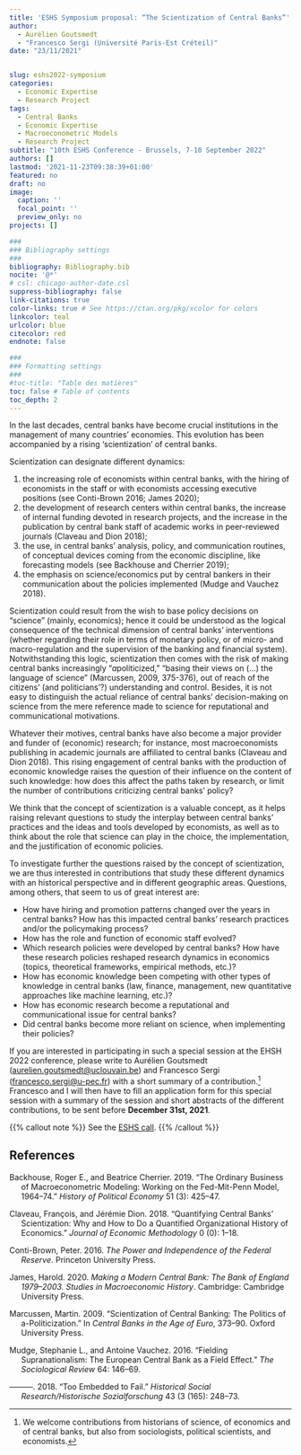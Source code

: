 ```yaml
---
title: 'ESHS Symposium proposal: “The Scientization of Central Banks”'
author: 
  - Aurélien Goutsmedt
  - "Francesco Sergi (Université Paris-Est Créteil)"
date: "23/11/2021"


slug: eshs2022-symposium
categories:
  - Economic Expertise
  - Research Project
tags:
  - Central Banks
  - Economic Expertise
  - Macroeconometric Models
  - Research Project
subtitle: "10th ESHS Conference - Brussels, 7-10 September 2022"
authors: []
lastmod: '2021-11-23T09:38:39+01:00'
featured: no
draft: no
image:
  caption: ''
  focal_point: ''
  preview_only: no
projects: []

###
### Bibliography settings
###
bibliography: Bibliography.bib
nocite: '@*'
# csl: chicago-author-date.csl
suppress-bibliography: false
link-citations: true
color-links: true # See https://ctan.org/pkg/xcolor for colors
linkcolor: teal
urlcolor: blue
citecolor: red
endnote: false

###
### Formatting settings
###
#toc-title: "Table des matières"
toc: false # Table of contents
toc_depth: 2
---
```


In the last decades, central banks have become crucial institutions in the management of many countries’ economies. This evolution has been accompanied by a rising ‘scientization’ of central banks.

Scientization can designate different dynamics:

1.  the increasing role of economists within central banks, with the hiring of economists in the staff or with economists accessing executive positions (see Conti-Brown 2016; James 2020);
2.  the development of research centers within central banks, the increase of internal funding devoted in research projects, and the increase in the publication by central bank staff of academic works in peer-reviewed journals (Claveau and Dion 2018);
3.  the use, in central banks’ analysis, policy, and communication routines, of conceptual devices coming from the economic discipline, like forecasting models (see Backhouse and Cherrier 2019);
4.  the emphasis on science/economics put by central bankers in their communication about the policies implemented (Mudge and Vauchez 2018).

Scientization could result from the wish to base policy decisions on “science” (mainly, economics); hence it could be understood as the logical consequence of the technical dimension of central banks’ interventions (whether regarding their role in terms of monetary policy, or of micro- and macro-regulation and the supervision of the banking and financial system). Notwithstanding this logic, scientization then comes with the risk of making central banks increasingly “*a*politicized,” “basing their views on (…) the language of science” (Marcussen, 2009, 375-376), out of reach of the citizens’ (and politicians’?) understanding and control. Besides, it is not easy to distinguish the actual reliance of central banks’ decision-making on science from the mere reference made to science for reputational and communicational motivations.

Whatever their motives, central banks have also become a major provider and funder of (economic) research; for instance, most macroeconomists publishing in academic journals are affiliated to central banks (Claveau and Dion 2018). This rising engagement of central banks with the production of economic knowledge raises the question of their influence on the content of such knowledge: how does this affect the paths taken by research, or limit the number of contributions criticizing central banks’ policy?

We think that the concept of scientization is a valuable concept, as it helps raising relevant questions to study the interplay between central banks’ practices and the ideas and tools developed by economists, as well as to think about the role that science can play in the choice, the implementation, and the justification of economic policies.

To investigate further the questions raised by the concept of scientization, we are thus interested in contributions that study these different dynamics with an historical perspective and in different geographic areas. Questions, among others, that seem to us of great interest are:

-   How have hiring and promotion patterns changed over the years in central banks? How has this impacted central banks’ research practices and/or the policymaking process?
-   How has the role and function of economic staff evolved?
-   Which research policies were developed by central banks? How have these research policies reshaped research dynamics in economics (topics, theoretical frameworks, empirical methods, etc.)?
-   How has economic knowledge been competing with other types of knowledge in central banks (law, finance, management, new quantitative approaches like machine learning, etc.)?
-   How has economic research become a reputational and communicational issue for central banks?
-   Did central banks become more reliant on science, when implementing their policies?

If you are interested in participating in such a special session at the EHSH 2022 conference, please write to Aurélien Goutsmedt (aurelien.goutsmedt@uclouvain.be) and Francesco Sergi (francesco.sergi@u-pec.fr) with a short summary of a contribution.[^1] Francesco and I will then have to fill an application form for this special session with a summary of the session and short abstracts of the different contributions, to be sent before **December 31st, 2021**.

{{% callout note %}}
See the [ESHS call](https://eshsbrussels2022.com/).
{{% /callout %}}

## References

<div id="refs" class="references csl-bib-body hanging-indent">

<div id="ref-backhouse2019a" class="csl-entry">

Backhouse, Roger E., and Beatrice Cherrier. 2019. “The Ordinary Business of Macroeconometric Modeling: Working on the Fed-Mit-Penn Model, 1964–74.” *History of Political Economy* 51 (3): 425–47.

</div>

<div id="ref-claveau2018a" class="csl-entry">

Claveau, François, and Jérémie Dion. 2018. “Quantifying Central Banks’ Scientization: Why and How to Do a Quantified Organizational History of Economics.” *Journal of Economic Methodology* 0 (0): 1–18.

</div>

<div id="ref-conti-brown2016a" class="csl-entry">

Conti-Brown, Peter. 2016. *The Power and Independence of the Federal Reserve*. Princeton University Press.

</div>

<div id="ref-james2020a" class="csl-entry">

James, Harold. 2020. *Making a Modern Central Bank: The Bank of England 1979–2003. Studies in Macroeconomic History*. Cambridge: Cambridge University Press.

</div>

<div id="ref-marcussen2009a" class="csl-entry">

Marcussen, Martin. 2009. “Scientization of Central Banking: The Politics of a-Politicization.” In *Central Banks in the Age of Euro*, 373–90. Oxford University Press.

</div>

<div id="ref-mudge2016a" class="csl-entry">

Mudge, Stephanie L., and Antoine Vauchez. 2016. “Fielding Supranationalism: The European Central Bank as a Field Effect.” *The Sociological Review* 64: 146–69.

</div>

<div id="ref-mudge2018a" class="csl-entry">

———. 2018. “Too Embedded to Fail.” *Historical Social Research/Historische Sozialforschung* 43 (3 (165): 248–73.

</div>

</div>

[^1]: We welcome contributions from historians of science, of economics and of central banks, but also from sociologists, political scientists, and economists.
